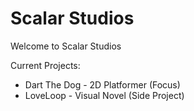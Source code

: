 # Scalar Studios
Welcome to Scalar Studios<br>

Current Projects:<br>
<ul>
  <li>Dart The Dog - 2D Platformer (Focus)</li>
  <li>LoveLoop - Visual Novel (Side Project)</li>
</ul>
